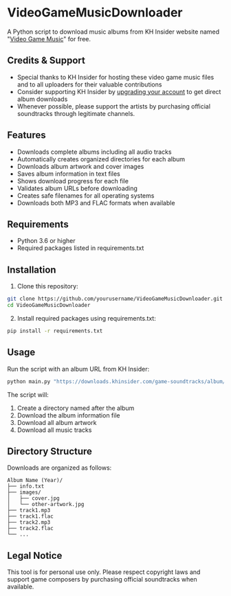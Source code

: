 # VideoGameMusicDownloader

A Python script to download music albums from KH Insider website named "[Video Game Music](https://downloads.khinsider.com/)" for free.

## Credits & Support

- Special thanks to KH Insider for hosting these video game music files and to all uploaders for their valuable contributions
- Consider supporting KH Insider by [upgrading your account](https://downloads.khinsider.com/forums/index.php?account/upgrades) to get direct album downloads
- Whenever possible, please support the artists by purchasing official soundtracks through legitimate channels.

## Features

- Downloads complete albums including all audio tracks
- Automatically creates organized directories for each album
- Downloads album artwork and cover images
- Saves album information in text files
- Shows download progress for each file
- Validates album URLs before downloading
- Creates safe filenames for all operating systems
- Downloads both MP3 and FLAC formats when available

## Requirements

- Python 3.6 or higher
- Required packages listed in requirements.txt

## Installation

1. Clone this repository:
```bash
git clone https://github.com/yourusername/VideoGameMusicDownloader.git
cd VideoGameMusicDownloader
```

2. Install required packages using requirements.txt:
```bash
pip install -r requirements.txt
```

## Usage

Run the script with an album URL from KH Insider:

```bash
python main.py "https://downloads.khinsider.com/game-soundtracks/album/album-name"
```

The script will:
1. Create a directory named after the album
2. Download the album information file
3. Download all album artwork
4. Download all music tracks

## Directory Structure

Downloads are organized as follows:
```
Album Name (Year)/
├── info.txt
├── images/
│   ├── cover.jpg
│   └── other-artwork.jpg
├── track1.mp3
├── track1.flac
├── track2.mp3
├── track2.flac
└── ...
```

## Legal Notice

This tool is for personal use only. Please respect copyright laws and support game composers by purchasing official soundtracks when available.
